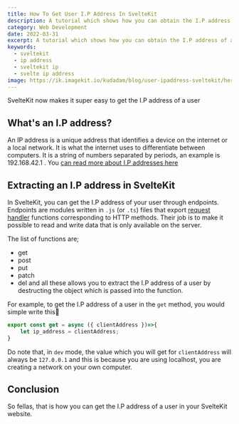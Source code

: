 ```yaml
---
title: How To Get User I.P Address In SvelteKit
description: A tutorial which shows how you can obtain the I.P address of a user in your sveltekit website
category: Web Development
date: 2022-03-31
excerpt: A tutorial which shows how you can obtain the I.P address of a user in your sveltekit website
keywords: 
  - sveltekit
  - ip address
  - sveltekit ip
  - svelte ip address
image: https://ik.imagekit.io/kudadam/blog/user-ipaddress-sveltekit/hero.jpg
---
```

<p class="intro">
    SvelteKit now makes it super easy to get the I.P address of a user
</p>

## What's an I.P address?

An IP address is a unique address that identifies a device on the internet or a local network. It is what the internet uses to differentiate between computers. It is a string of numbers separated by periods, an example is 192.168.42.1 . You [can read more about I.P addresses here](https://www.kaspersky.com/resource-center/definitions/what-is-an-ip-address#:~:text=An%20IP%20address%20is%20a,the%20internet%20or%20local%20network.)

## Extracting an I.P address in SvelteKit

In SvelteKit, you can get the I.P address of your user through endpoints. Endpoints are modules written in `.js` (or `.ts`) files that export [request handler](https://kit.svelte.dev/docs/types#sveltejs-kit-requesthandler) functions corresponding to HTTP methods. Their job is to make it possible to read and write data that is only available on the server.

The list of functions are;
* get
* post
* put
* patch
* del
and all these allows you to extract the I.P address of a user by destructing the object which is passed into the function.

For example, to get the I.P address of a user in the `get` method, you would simple write this🔽

```javascript
export const get = async ({ clientAddress })=>{
	let ip_address = clientAddress;
}
```

Do note that, in `dev` mode, the value which you will get for `clientAddress` will always be `127.0.0.1`  and this is because you are using localhost, you are creating a network on your own computer.

## Conclusion
So fellas, that is how you can get the I.P address of a user in your SvelteKit website.